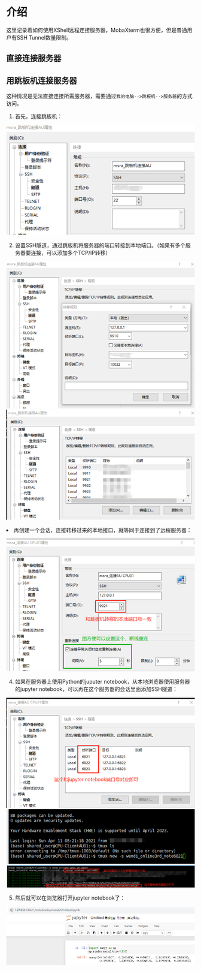 # 介绍
这里记录着如何使用XShell远程连接服务器，MobaXterm也很方便，但是普通用户有SSH Tunnel数量限制。

## 直接连接服务器

## 用跳板机连接服务器
这种情况是无法直接连接所需服务器，需要通过`我的电脑-->跳板机-->服务器`的方式访问。

1. 首先，连接跳板机：
<p align="center">
  <img src=./imgs/01.png />
</p>

2. 设置SSH隧道，通过跳板机将服务器的端口转接到本地端口。（如果有多个服务器要连接，可以添加多个TCP/IP转移）
<p align="center">
  <img src=./imgs/02.png />
  <img src=./imgs/03.png />
</p

3. 再创建一个会话，连接转移过来的本地接口，就等同于连接到了远程服务器：
<p align="center">
  <img src=./imgs/04.png />
</p>

4. 如果在服务器上使用Python的juputer notebook，从本地浏览器使用服务器的jupyter notebook，可以再在这个服务器的会话里面添加SSH隧道：
<p align="center">
  <img src=./imgs/05.png />
  <img src=./imgs/06.png />
  <img src=./imgs/07.png />
</p>

5. 然后就可以在浏览器打开jupyter notebook了：
<p align="center">
  <img src=./imgs/08.png />
</p>